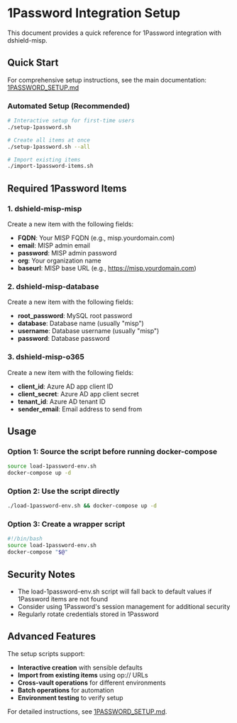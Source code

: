 # 1Password Integration Setup

This document provides a quick reference for 1Password integration with dshield-misp.

## Quick Start

For comprehensive setup instructions, see the main documentation: [1PASSWORD_SETUP.md](../1PASSWORD_SETUP.md)

### Automated Setup (Recommended)
```bash
# Interactive setup for first-time users
./setup-1password.sh

# Create all items at once
./setup-1password.sh --all

# Import existing items
./import-1password-items.sh
```

## Required 1Password Items

### 1. dshield-misp-misp
Create a new item with the following fields:
- **FQDN**: Your MISP FQDN (e.g., misp.yourdomain.com)
- **email**: MISP admin email
- **password**: MISP admin password
- **org**: Your organization name
- **baseurl**: MISP base URL (e.g., https://misp.yourdomain.com)

### 2. dshield-misp-database
Create a new item with the following fields:
- **root_password**: MySQL root password
- **database**: Database name (usually "misp")
- **username**: Database username (usually "misp")
- **password**: Database password

### 3. dshield-misp-o365
Create a new item with the following fields:
- **client_id**: Azure AD app client ID
- **client_secret**: Azure AD app client secret
- **tenant_id**: Azure AD tenant ID
- **sender_email**: Email address to send from

## Usage

### Option 1: Source the script before running docker-compose
```bash
source load-1password-env.sh
docker-compose up -d
```

### Option 2: Use the script directly
```bash
./load-1password-env.sh && docker-compose up -d
```

### Option 3: Create a wrapper script
```bash
#!/bin/bash
source load-1password-env.sh
docker-compose "$@"
```

## Security Notes
- The load-1password-env.sh script will fall back to default values if 1Password items are not found
- Consider using 1Password's session management for additional security
- Regularly rotate credentials stored in 1Password

## Advanced Features

The setup scripts support:
- **Interactive creation** with sensible defaults
- **Import from existing items** using op:// URLs
- **Cross-vault operations** for different environments
- **Batch operations** for automation
- **Environment testing** to verify setup

For detailed instructions, see [1PASSWORD_SETUP.md](../1PASSWORD_SETUP.md).
